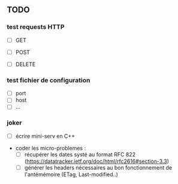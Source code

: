 ## TODO

### test requests HTTP
- [ ] GET
- [ ] POST
- [ ] DELETE


### test fichier de configuration
- [ ] port
- [ ] host
- [ ] ...

### joker
- [ ] écrire mini-serv en C++ 
- coder les micro-problemes :
  - [ ] récupérer les dates systé au format RFC 822 (https://datatracker.ietf.org/doc/html/rfc2616#section-3.3)
  - [ ] générer les headers nécessaires au bon fonctionnement de l'antémémoire (ETag, Last-modified..)
